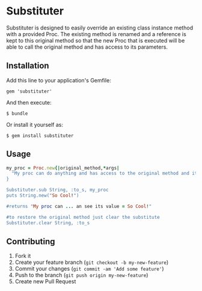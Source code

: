 # Substituter

Substituter is designed to easily override an existing class instance method with a provided Proc. The existing method is renamed and a reference is kept to this original method so that the new Proc that is executed will be able to call the original method and has access to its parameters.

## Installation

Add this line to your application's Gemfile:

    gem 'substituter'

And then execute:

    $ bundle

Or install it yourself as:

    $ gem install substituter

## Usage

```ruby 
my_proc = Proc.new{|original_method,*args|
  "My proc can do anything and has access to the original method and its arguments. So lets call it an see its value = #{original_method.call(*args)}
}

Substituter.sub String, :to_s, my_proc
puts String.new("So Cool!")

#returns "My proc can ... an see its value = So Cool!" 

#to restore the original method just clear the substitute
Substituter.clear String, :to_s

```


## Contributing

1. Fork it
2. Create your feature branch (`git checkout -b my-new-feature`)
3. Commit your changes (`git commit -am 'Add some feature'`)
4. Push to the branch (`git push origin my-new-feature`)
5. Create new Pull Request
